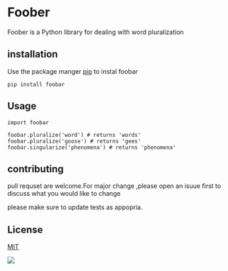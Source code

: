 






# Foober
Foober is a Python library for dealing with word pluralization

## installation

Use the package manger [pip](http://google.com) to instal foobar






    pip install foobar




## Usage


```
import foobar 

foobar.pluralize('word') # returns 'words'
foobar.pluralize('goose') # returns 'gees'
foobar.singularize('phenomena') # returns 'phenomena'

```


## contributing

pull requset are welcome.For major change ,please open an isuue first to discuss what you would like to change 



please make sure to update tests as appopria.


## License 

 

[MIT](http:.//google.com)

![](https://commonmark.org/help/images/favicon.png)
























    














